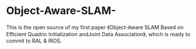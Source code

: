 # Object-Aware-SLAM-
This is the open source of my first paper 《Object-Aware  SLAM  Based  on  Efficient  Quadric  Initialization  andJoint  Data  Association》, which is ready to commit to RAL &amp; IROS.
